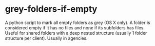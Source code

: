 grey-folders-if-empty
=====================

A python script to mark all empty folders as grey (OS X only). A folder is considered empty if it has no files and none if its subfolders has files. Useful for shared folders with a deep nested structure (usually 1 folder structure per client). Usually in agencies.
